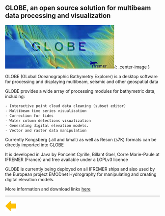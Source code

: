 ## GLOBE, an open source solution for multibeam data processing and visualization


![logo](../resources/globe.png){: .center-image }

GLOBE (GLobal Oceanographic Bathymetry Explorer) is a desktop software for processing and displaying multibeam, seismic and other geospatial data

GLOBE provides a wide array of processing modules for bathymetric data, including:

    - Interactive point cloud data cleaning (subset editor)
    - Multibeam time series visualization
    - Correction for tides
    - Water column detections visualization
    - Generating digital elevation models.
    - Vector and raster data manipulation

Currently Kongsberg (.all and kmall) as well as Reson (s7K) formats can be directly imported into GLOBE

It is developed in Java by Poncelet Cyrille, Billant Gael, Corre Marie-Paule at IFREMER (France) and free available under a LGPLv3 licence

GLOBE is currently being deployed on all IFREMER ships and also used by the European project EMODnet Hydrography for manipulating and creating digital elevation models.

More information and download links [here](https://www.flotteoceanographique.fr/en/Facilities/Shipboard-software/Analyse-et-traitement-de-l-information/GLOBE) 

***

[![Back to Projects](../resources/back.png)](../projects.md)

